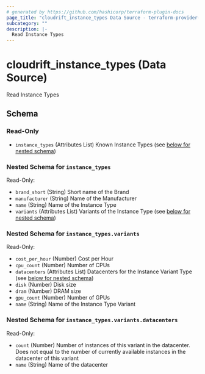 ```yaml
---
# generated by https://github.com/hashicorp/terraform-plugin-docs
page_title: "cloudrift_instance_types Data Source - terraform-provider-cloudrift"
subcategory: ""
description: |-
  Read Instance Types
---
```


# cloudrift_instance_types (Data Source)

Read Instance Types



<!-- schema generated by tfplugindocs -->
## Schema

### Read-Only

- `instance_types` (Attributes List) Known Instance Types (see [below for nested schema](#nestedatt--instance_types))

<a id="nestedatt--instance_types"></a>
### Nested Schema for `instance_types`

Read-Only:

- `brand_short` (String) Short name of the Brand
- `manufacturer` (String) Name of the Manufacturer
- `name` (String) Name of the Instance Type
- `variants` (Attributes List) Variants of the Instance Type (see [below for nested schema](#nestedatt--instance_types--variants))

<a id="nestedatt--instance_types--variants"></a>
### Nested Schema for `instance_types.variants`

Read-Only:

- `cost_per_hour` (Number) Cost per Hour
- `cpu_count` (Number) Number of CPUs
- `datacenters` (Attributes List) Datacenters for the Instance Variant Type (see [below for nested schema](#nestedatt--instance_types--variants--datacenters))
- `disk` (Number) Disk size
- `dram` (Number) DRAM size
- `gpu_count` (Number) Number of GPUs
- `name` (String) Name of the Instance Type Variant

<a id="nestedatt--instance_types--variants--datacenters"></a>
### Nested Schema for `instance_types.variants.datacenters`

Read-Only:

- `count` (Number) Number of instances of this variant in the datacenter. Does not equal to the number of currently available instances in the datacenter of this variant
- `name` (String) Name of the datacenter
